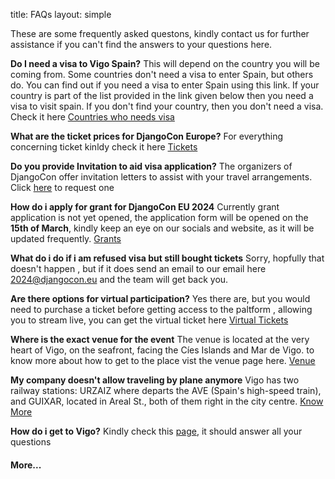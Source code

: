 title: FAQs
layout: simple

These are some frequently asked questons, kindly contact us for further assistance if you can't find the answers to your questions here.

**Do I need a visa to Vigo Spain?**
This will depend on the country you will be coming from. Some countries don't need a visa to enter Spain, but others do. You can find out if you need a visa to enter Spain using this link. If your country is part of the list provided in the link given below then you need a visa to visit spain. If you don't find your country, then you don't need a visa. Check it here [Countries who needs visa ](https://www.schengenvisainfo.com/who-needs-schengen-visa/)

**What are the ticket prices for DjangoCon Europe?**
For everything concerning ticket kinldy check it here [Tickets](https://pretix.evolutio.pt/evolutio/djceu2024/)

**Do you provide Invitation to aid visa application?**
The organizers of DjangoCon offer invitation letters to assist with your travel arrangements. Click [here](https://2024.djangocon.eu/information/hospitality/) to request one

**How do i apply for grant for DjangoCon EU 2024**
Currently grant application is not yet opened, the application form will be opened on the **15th of March**, kindly keep an eye on our socials and website, as it will be updated frequently. [Grants](https://2024.djangocon.eu/information/grants/)

**What do i do if i am refused visa but still bought tickets**
Sorry, hopfully that doesn't happen , but if it does send an email to our email here [2024@djangocon.eu](mailto:2024@djangocon.eu)
and the team will get back you.

**Are there options for virtual participation?**
Yes there are, but you would need to purchase a ticket before getting access to the paltform , allowing you to stream live, you can
get the virtual ticket here [Virtual Tickets](https://pretix.evolutio.pt/evolutio/djceu2024/)

**Where is the exact venue for the event**
The venue is located at the very heart of Vigo, on the seafront, facing the Cíes Islands and Mar de Vigo.
to know more about how to get to the place vist the venue page here. [Venue](https://2024.djangocon.eu/information/venue/)

**My company doesn't allow traveling by plane anymore**
Vigo has two railway stations: URZAIZ where departs the AVE (Spain's high-speed train), and GUIXAR, located in Areal St., both of them right in the city centre. [Know More](https://2024.djangocon.eu/information/vigo/)

**How do i get to Vigo?**
Kindly check this [page](https://2024.djangocon.eu/information/vigo/), it should answer all your questions

#### More...

<!-- **Can the organizers assist with visa applications for international attendees?**

**What are the accommodation and travel options near the conference venue?**

**Are there any specific COVID-19 guidelines for attendees?**

**Will there be networking opportunities and social events at the conference?** -->
